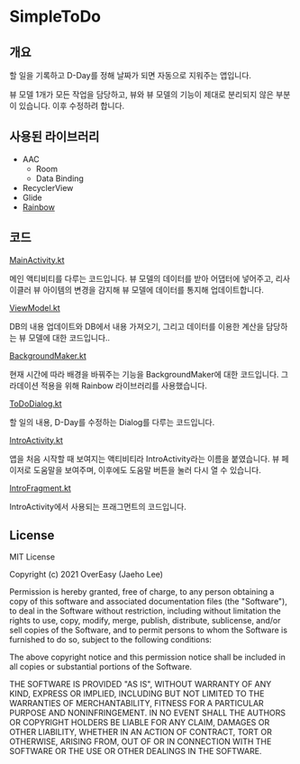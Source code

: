 # SimpleToDo

## 개요

할 일을 기록하고 D-Day를 정해 날짜가 되면 자동으로 지워주는 앱입니다.

뷰 모델 1개가 모든 작업을 담당하고, 뷰와 뷰 모델의 기능이 제대로 분리되지 않은 부분이 있습니다. 이후 수정하려 합니다.

## 사용된 라이브러리

* AAC
  * Room
  * Data Binding
* RecyclerView
* Glide
* [Rainbow](https://github.com/skydoves/Rainbow)

## 코드

[MainActivity.kt](https://github.com/lht1324/Simple-ToDo/tree/master/app/src/main/java/com/overeasy/simpletodo/view/MainActivity.kt)

메인 액티비티를 다루는 코드입니다. 뷰 모델의 데이터를 받아 어댑터에 넣어주고, 리사이클러 뷰 아이템의 변경을 감지해 뷰 모델에 데이터를 통지해 업데이트합니다.

[ViewModel.kt](https://github.com/lht1324/Simple-ToDo/tree/master/app/src/main/java/com/overeasy/simpletodo/ViewModel.kt)

DB의 내용 업데이트와 DB에서 내용 가져오기, 그리고 데이터를 이용한 계산을 담당하는 뷰 모델에 대한 코드입니다..

[BackgroundMaker.kt](https://github.com/lht1324/Simple-ToDo/tree/master/app/src/main/java/com/overeasy/simpletodo/view/BackgroundMaker.kt)

현재 시간에 따라 배경을 바꿔주는 기능을 BackgroundMaker에 대한 코드입니다. 그라데이션 적용을 위해 Rainbow 라이브러리를 사용했습니다.

[ToDoDialog.kt](https://github.com/lht1324/Simple-ToDo/tree/master/app/src/main/java/com/overeasy/simpletodo/view/ToDoDialog.kt)

할 일의 내용, D-Day를 수정하는 Dialog를 다루는 코드입니다.

[IntroActivity.kt](https://github.com/lht1324/Simple-ToDo/tree/master/app/src/main/java/com/overeasy/simpletodo/view/IntroActivity.kt)

앱을 처음 시작할 때 보여지는 액티비티라 IntroActivity라는 이름을 붙였습니다. 뷰 페이저로 도움말을 보여주며, 이후에도 도움말 버튼을 눌러 다시 열 수 있습니다.

[IntroFragment.kt](https://github.com/lht1324/Simple-ToDo/tree/master/app/src/main/java/com/overeasy/simpletodo/view/IntroFragment.kt)

IntroActivity에서 사용되는 프래그먼트의 코드입니다.

## License

MIT License

Copyright (c) 2021 OverEasy (Jaeho Lee)

Permission is hereby granted, free of charge, to any person obtaining a copy
of this software and associated documentation files (the "Software"), to deal
in the Software without restriction, including without limitation the rights
to use, copy, modify, merge, publish, distribute, sublicense, and/or sell
copies of the Software, and to permit persons to whom the Software is
furnished to do so, subject to the following conditions:

The above copyright notice and this permission notice shall be included in all
copies or substantial portions of the Software.

THE SOFTWARE IS PROVIDED "AS IS", WITHOUT WARRANTY OF ANY KIND, EXPRESS OR
IMPLIED, INCLUDING BUT NOT LIMITED TO THE WARRANTIES OF MERCHANTABILITY,
FITNESS FOR A PARTICULAR PURPOSE AND NONINFRINGEMENT. IN NO EVENT SHALL THE
AUTHORS OR COPYRIGHT HOLDERS BE LIABLE FOR ANY CLAIM, DAMAGES OR OTHER
LIABILITY, WHETHER IN AN ACTION OF CONTRACT, TORT OR OTHERWISE, ARISING FROM,
OUT OF OR IN CONNECTION WITH THE SOFTWARE OR THE USE OR OTHER DEALINGS IN THE
SOFTWARE.
